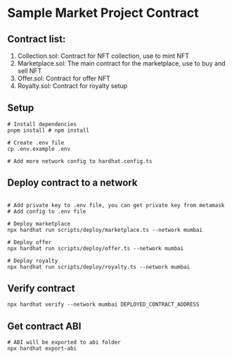 # Sample Market Project Contract

## Contract list:

1. Collection.sol: Contract for NFT collection, use to mint NFT
2. Marketplace.sol: The main contract for the marketplace, use to buy and sell NFT
4. Offer.sol: Contract for offer NFT
3. Royalty.sol: Contract for royalty setup

## Setup

```shell
# Install dependencies
pnpm install # npm install

# Create .env file
cp .env.example .env

# Add more network config to hardhat.config.ts
```

## Deploy contract to a network

```shell

# Add private key to .env file, you can get private key from metamask
# Add config to .env file

# Deploy marketplace
npx hardhat run scripts/deploy/marketplace.ts --network mumbai

# Deploy offer
npx hardhat run scripts/deploy/offer.ts --network mumbai

# Deploy royalty
npx hardhat run scripts/deploy/royalty.ts --network mumbai
```

## Verify contract

```shell
npx hardhat verify --network mumbai DEPLOYED_CONTRACT_ADDRESS
```

## Get contract ABI

```shell
# ABI will be exported to abi folder
npx hardhat export-abi
```
